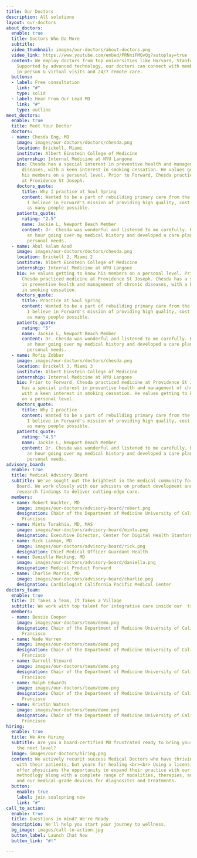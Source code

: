 ```yaml
---
title: Our Doctors
description: All solutions
layout: our-doctors
about_doctors:
  enable: true
  title: Doctors Who Do More
  subtitle: 
  video_thumbnail: images/our-doctors/about-doctors.png
  video_link: https://www.youtube.com/embed/PRNniFMQvQg?autoplay=true
  content: We employ doctors from top universities like Harvard, Stanford and NYU.
    Supported by advanced technology, our doctors can connect with members through
    in-person & virtual visits and 24/7 remote care.
  buttons:
  - label: Free consultation
    link: "#"
    type: solid
  - label: Hear From Our Lead MD
    link: "#"
    type: outline
meet_doctors:
  enable: true
  title: Meet Your Doctor
  doctors:
  - name: Chesda Eng, MD
    image: images/our-doctors/doctors/chesda.png
    location: Brickell, Miami
    institute: Albert Einstein College of Medicine
    internship: Internal Medicine at NYU Langone
    bio: Chesda has a special interest in preventive health and management of chronic
      diseases, with a keen interest in smoking cessation. He values getting to know
      his members on a personal level. Prior to Forward, Chesda practiced medicine
      at Providence St Joseph.
    doctors_quote:
      title: Why I practice at Soul Spring
      content: Wanted to be a part of rebuilding primary care from the ground up.
        I believe in Forward's mission of providing high quality, cost effective care
        as many people possible.
    patients_quote:
      rating: "2.5"
      name: Jackie L, Newport Beach Member
      content: Dr. Chesda was wonderful and listened to me carefully. He spent over
        an hour going over my medical history and developed a care plan to meet my
        personal needs.
  - name: Abul kalam Azad
    image: images/our-doctors/doctors/chesda.png
    location: Brickell 2, Miami 2
    institute: Albert Einstein College of Medicine
    internship: Internal Medicine at NYU Langone
    bio: He values getting to know his members on a personal level. Prior to Forward,
      Chesda practiced medicine at Providence St Joseph. Chesda has a special interest
      in preventive health and management of chronic diseases, with a keen interest
      in smoking cessation.
    doctors_quote:
      title: Practice at Soul Spring
      content: Wanted to be a part of rebuilding primary care from the ground up.
        I believe in Forward's mission of providing high quality, cost effective care
        as many people possible.
    patients_quote:
      rating: "5"
      name: Jackie L, Newport Beach Member
      content: Dr. Chesda was wonderful and listened to me carefully. He spent over
        an hour going over my medical history and developed a care plan to meet my
        personal needs.
  - name: Rofiq Zobbar
    image: images/our-doctors/doctors/chesda.png
    location: Brickell 3, Miami 3
    institute: Albert Einstein College of Medicine
    internship: Internal Medicine at NYU Langone
    bio: Prior to Forward, Chesda practiced medicine at Providence St Joseph. Chesda
      has a special interest in preventive health and management of chronic diseases,
      with a keen interest in smoking cessation. He values getting to know his members
      on a personal level.
    doctors_quote:
      title: Why I practice
      content: Wanted to be a part of rebuilding primary care from the ground up.
        I believe in Forward's mission of providing high quality, cost effective care
        as many people possible.
    patients_quote:
      rating: "4.5"
      name: Jackie L, Newport Beach Member
      content: Dr. Chesda was wonderful and listened to me carefully. He spent over
        an hour going over my medical history and developed a care plan to meet my
        personal needs.
advisory_board:
  enable: true
  title: Medical Advisory Board
  subtitle: We've sought out the brightest in the medical community for our Medical
    Board. We work closely with our advisors on product development and the latest
    research findings to deliver cutting-edge care.
  members:
  - name: Robert Wachter, MD
    image: images/our-doctors/advisory-board/robert.png
    designation: Chair of the Department of Medicine University of California, San
      Francisco
  - name: Mintu Turakhia, MD, MAS
    image: images/our-doctors/advisory-board/mintu.png
    designation: Executive Director, Center for Digital Health Stanford Medicine
  - name: Rick Lanman, MD
    image: images/our-doctors/advisory-board/rick.png
    designation: Chief Medical Officer Guardant Health
  - name: Daniella Hocking, MD
    image: images/our-doctors/advisory-board/daniella.png
    designation: Medical Product Forward
  - name: Charlie Morris, MD
    image: images/our-doctors/advisory-board/charlie.png
    designation: Cardiologist California Pacific Medical Center
doctors_team:
  enable: true
  title: It Takes a Team, It Takes a Village
  subtitle: We work with top talent for integrative care inside our  trusted ecosystem
  members:
  - name: Bessie Cooper
    image: images/our-doctors/team/demo.png
    designation: Chair of the Department of Medicine University of California, San
      Francisco
  - name: Wade Warren
    image: images/our-doctors/team/demo.png
    designation: Chair of the Department of Medicine University of California, San
      Francisco
  - name: Darrell Steward
    image: images/our-doctors/team/demo.png
    designation: Chair of the Department of Medicine University of California, San
      Francisco
  - name: Ralph Edwards
    image: images/our-doctors/team/demo.png
    designation: Chair of the Department of Medicine University of California, San
      Francisco
  - name: Kristin Watson
    image: images/our-doctors/team/demo.png
    designation: Chair of the Department of Medicine University of California, San
      Francisco
hiring:
  enable: true
  title: We Are Hiring
  subtitle: Are you a board-certified MD frustrated ready to bring your practice to
    the next level?
  image: images/our-doctors/hiring.png
  content: We actively recurit success Medical Doctors who have thriving practices
    with their patients, but yearn for healing <br><br> Using a licensing model, we
    offer physicians the opportunity to expand their practice with our propreitary
    methodlogy along with a complete range of modalities, therapies, and supplments
    and our medical-grade devices for diagnositcs and treatments.
  button:
    enable: true
    label: join soulspring now
    link: "#"
call_to_action:
  enable: true
  title: Questions in mind? We're Ready
  description: We'll help you start your journey to wellness.
  bg_image: images/call-to-action.jpg
  button_label: Launch Chat Now
  button_link: "#!"

---
```

